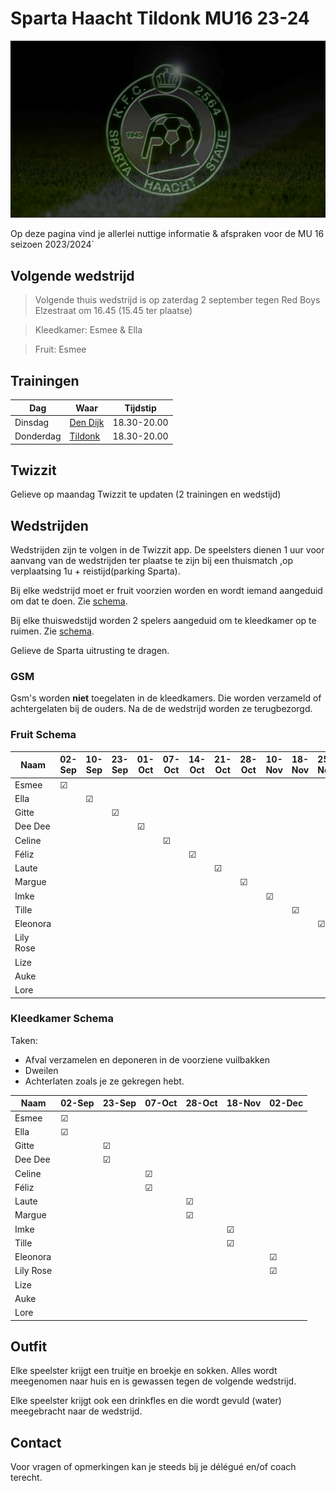 # Sparta Haacht Tildonk MU16 23-24

![sparta](/assets/sparta.jpg)

Op deze pagina vind je allerlei nuttige informatie & afspraken voor de MU 16 seizoen 2023/2024`
## Volgende wedstrijd

> Volgende thuis wedstrijd is op zaterdag 2 september tegen Red Boys Elzestraat om 16.45 (15.45 ter plaatse)

> Kleedkamer: Esmee & Ella

> Fruit: Esmee


<!-- > Volgende uit wedstrijd is op zondag 10 september tegen Herent om 10.00 (09.00 ter plaatse of 08.45 vertrekken op Sparta) 

> Fruit: Ella -->


## Trainingen

Dag         | Waar      | Tijdstip
---         |---        |---
Dinsdag     | [Den Dijk](https://www.google.com/maps/place/Vrijetijdscomplex+Den+Dijk/@50.9618022,4.6403959,15z/data=!4m6!3m5!1s0x47c15f7873006ab5:0xcacde7ca5e7cbce3!8m2!3d50.9618022!4d4.6403959!16s%2Fg%2F1tm681_l?entry=ttu)  | 18.30-20.00
Donderdag   | [Tildonk](https://www.google.com/maps/place/FC+Tildonk/@50.9407269,4.6447554,15z/data=!4m6!3m5!1s0x47c15feb331fafdf:0xf67fc6b22402ec1d!8m2!3d50.9407269!4d4.6447554!16s%2Fg%2F11bzx3dby5?entry=ttu)   | 18.30-20.00

## Twizzit

Gelieve op maandag Twizzit te updaten (2 trainingen en wedstijd)

## Wedstrijden

Wedstrijden zijn te volgen in de Twizzit app. De speelsters dienen 1 uur voor aanvang van de wedstrijden ter plaatse te zijn bij een thuismatch ,op verplaatsing 1u + reistijd(parking Sparta).

Bij elke wedstrijd moet er fruit voorzien worden en wordt iemand aangeduid om dat te doen. Zie [schema](#fruit-schema).

Bij elke thuiswedstijd worden 2 spelers aangeduid om te kleedkamer op te ruimen. Zie [schema](#kleedkamer-schema).

Gelieve de Sparta uitrusting te dragen.

### GSM

Gsm's worden **niet** toegelaten in de kleedkamers. Die worden verzameld of achtergelaten bij de ouders. Na de de wedstrijd worden ze terugbezorgd.

### Fruit Schema

Naam        | 02-Sep    |10-Sep     |23-Sep     |01-Oct     |07-Oct     |14-Oct     |21-Oct     |28-Oct     |10-Nov     |18-Nov     |25-Nov     |02-Dec
---         |---        |---        |---    |---    |---    |---    |---    |---    |---    |---    |---    |---
Esmee	    |&#9745;    |           |       |       |       |       |       |       |       |       |       |
Ella	    |           |&#9745;    |       |       |       |       |       |       |       |       |       |
Gitte	    |           |           |&#9745;													
Dee Dee	    |           |           |       |&#9745;												
Celine	    |           |           |       |       |&#9745;										
Féliz	    |           |           |       |       |       |&#9745;									
Laute	    |           |           |       |       |       |       |&#9745;							
Margue	    |           |           |       |       |       |       |       |&#9745;						
Imke	    |           |           |       |       |       |       |       |       |&#9745;				
Tille	    |           |           |       |       |       |       |       |       |       |&#9745;			
Eleonora	|           |           |       |       |       |       |       |       |       |       |&#9745;	
Lily Rose	|           |           |       |       |       |       |       |       |       |       |       |&#9745;
Lize        |           |           |       |       |       |       |       |       |       |       |       |
Auke        |           |           |       |       |       |       |       |       |       |       |       |
Lore		|           |           |       |       |       |       |       |       |       |       |       |

### Kleedkamer Schema

Taken:

- Afval verzamelen en deponeren in de voorziene vuilbakken
- Dweilen
- Achterlaten zoals je ze gekregen hebt.

Naam        | 02-Sep    |23-Sep     |07-Oct     |28-Oct     |18-Nov     |02-Dec
---         | ---       |---        |---        |---        |---        |---
Esmee	    |&#9745;    |           |           |           |           |
Ella	    |&#9745;    |           |           |           |           |
Gitte	    |           |&#9745;    |           |           |           |
Dee Dee	    |           |&#9745;    |           |           |           |
Celine	    |           |           |&#9745;    |           |           |
Féliz	    |           |           |&#9745;    |           |           |
Laute	    |           |           |           |&#9745;    |           |
Margue	    |           |           |           |&#9745;    |           |
Imke	    |           |           |           |           |&#9745;    |
Tille	    |           |           |           |           |&#9745;    |
Eleonora	|           |           |           |           |           |&#9745;
Lily Rose	|           |           |           |           |           |&#9745;
Lize        |           |           |           |           |           |
Auke        |           |           |           |           |           |
Lore        |           |           |           |           |           |

## Outfit 

Elke speelster krijgt een truitje en broekje en sokken. Alles wordt meegenomen naar huis en is gewassen tegen de volgende wedstrijd. 

Elke speelster krijgt ook een drinkfles en die wordt gevuld (water) meegebracht naar de wedstrijd. 

## Contact

Voor vragen of opmerkingen kan je steeds bij je délégué en/of coach terecht.
